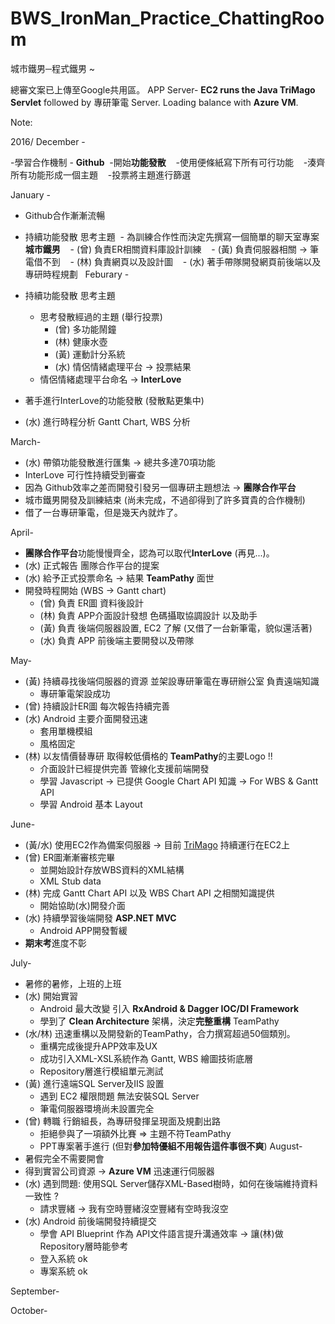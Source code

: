 # BWS_IronMan_Practice_ChattingRoom
城市鐵男─程式鐵男 ~


總審文案已上傳至Google共用區。
APP Server- **EC2 runs the Java TriMago Servlet** followed by 專研筆電 Server. Loading balance with **Azure VM**.


Note:

2016/
December - 

  -學習合作機制 - **Github**
  -開始**功能發散** 
    -使用便條紙寫下所有可行功能 
    -湊齊所有功能形成一個主題
    -投票將主題進行篩選 

January -  

  - Github合作漸漸流暢 
  - 持續功能發散 思考主題
  - 為訓練合作性而決定先撰寫一個簡單的聊天室專案 **城市鐵男** 
    - (曾) 負責ER相關資料庫設計訓練
    - (黃) 負責伺服器相關 -> 筆電借不到 
    - (林) 負責網頁以及設計圖 
    - (水) 著手帶隊開發網頁前後端以及專研時程規劃 
  
Feburary -

  - 持續功能發散 思考主題
    - 思考發散經過的主題 (舉行投票)
      - (曾) 多功能鬧鐘
      - (林) 健康水壺
      - (黃) 運動計分系統
      - (水) 情侶情緒處理平台  ->  投票結果
    - 情侶情緒處理平台命名 -> **InterLove**
  - 著手進行InterLove的功能發散 (發散點更集中)    
  -  (水) 進行時程分析 Gantt Chart, WBS 分析

March-

  - (水) 帶領功能發散進行匯集 -> 總共多達70項功能
  - InterLove 可行性持續受到審查
  - 因為 Github效率之差而開發引發另一個專研主題想法 -> **團隊合作平台**
  - 城市鐵男開發及訓練結束 (尚未完成，不過卻得到了許多寶貴的合作機制)
  - 借了一台專研筆電，但是幾天內就炸了。

April-

  - **團隊合作平台**功能慢慢齊全，認為可以取代**InterLove** (再見...)。
  - (水) 正式報告 團隊合作平台的提案
  - (水) 給予正式投票命名 -> 結果 **TeamPathy** 面世
  - 開發時程開始 (WBS -> Gantt chart)
    - (曾) 負責 ER圖 資料後設計
    - (林) 負責 APP介面設計發想 色碼攝取協調設計 以及助手
    - (黃) 負責 後端伺服器設置, EC2 了解 (又借了一台新筆電，貌似還活著)
    - (水) 負責 APP 前後端主要開發以及帶隊

May-
  - (黃) 持續尋找後端伺服器的資源 並架設專研筆電在專研辦公室 負責遠端知識
    -  專研筆電架設成功 
  - (曾) 持續設計ER圖 每次報告持續完善
  - (水) Android 主要介面開發迅速
    - 套用單機模組
    - 風格固定
  - (林) 以友情價替專研 取得較低價格的 **TeamPathy**的主要Logo !!
    - 介面設計已經提供完善 管線化支援前端開發
    - 學習 Javascript -> 已提供 Google Chart API 知識 -> For WBS & Gantt API 
    - 學習 Android 基本 Layout

June-
  - (黃/水) 使用EC2作為備案伺服器 -> 目前 [TriMago](teampathy.tk:8080/TriMago) 持續運行在EC2上 
  - (曾) ER圖漸漸審核完畢
    - 並開始設計存放WBS資料的XML結構
    - XML Stub data
  - (林) 完成 Gantt Chart API 以及 WBS Chart API 之相關知識提供
    - 開始協助(水)開發介面
  - (水) 持續學習後端開發 **ASP.NET MVC** 
    - Android APP開發暫緩
  - **期末考**進度不彰

July-
  - 暑修的暑修，上班的上班
  - (水) 開始實習
    - Android 最大改變 引入 **RxAndroid & Dagger IOC/DI Framework**
    - 學到了 **Clean Architecture** 架構，決定**完整重構** TeamPathy
  - (水/林) 迅速重構以及開發新的TeamPathy，合力撰寫超過50個類別。
    - 重構完成後提升APP效率及UX
    - 成功引入XML-XSL系統作為 Gantt, WBS 繪圖技術底層
    - Repository層進行模組單元測試  
  - (黃) 進行遠端SQL Server及IIS 設置
    - 遇到 EC2 權限問題 無法安裝SQL Server
    - 筆電伺服器環境尚未設置完全
  - (曾) 轉職 行銷組長，為專研發揮呈現面及規劃出路
    - 拒絕參與了一項額外比賽 => 主題不符TeamPathy
    - PPT專案著手進行 (但對**參加特優組不用報告這件事很不爽**)
August-
  - 暑假完全不需要開會
  - 得到實習公司資源 -> **Azure VM**  迅速運行伺服器
  - (水) 遇到問題: 使用SQL Server儲存XML-Based樹時，如何在後端維持資料一致性 ?
    - 請求豐緒 -> 我有空時豐緒沒空豐緒有空時我沒空
  - (水) Android 前後端開發持續提交
    - 學會 API Blueprint 作為 API文件語言提升溝通效率 -> 讓(林)做Repository層時能參考
    - 登入系統 ok  
    - 專案系統 ok

September-

October-
